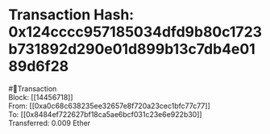 
Transaction Hash: 0x124cccc957185034dfd9b80c1723b731892d290e01d899b13c7db4e0189d6f28
====================================================================================
  
#💸Transaction  
Block: [[14456718]]  
From: [[0xa0c68c638235ee32657e8f720a23cec1bfc77c77]]  
To: [[0x8484ef722627bf18ca5ae6bcf031c23e6e922b30]]  
Transferred: 0.009 Ether